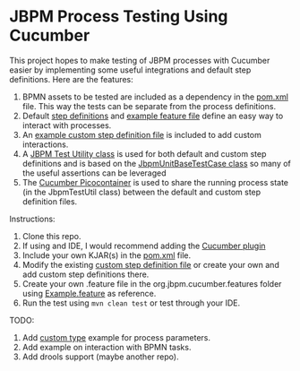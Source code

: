 # JBPM Process Testing Using Cucumber

This project hopes to make testing of JBPM processes with Cucumber easier by implementing some useful integrations and default step definitions.  Here are the features:

1. BPMN assets to be tested are included as a dependency in the [pom.xml](pom.xml) file.  This way the tests can be separate from the process definitions.
2. Default [step definitions](src/test/java/org/jbpm/cucumber/DefaultStepDefinitions.java) and [example feature file](src/test/java/org/jbpm/cucumber/features/Example.feature) define an easy way to interact with processes.
3. An [example custom step definition file](src/test/java/org/jbpm/cucumber/custom/CustomStepDefinitions.java) is included to add custom interactions.
4. A [JBPM Test Utility class](src/test/java/org/jbpm/cucumber/JbpmTestUtil.java) is used for both default and custom step definitions and is based on the [JbpmUnitBaseTestCase class](https://github.com/kiegroup/jbpm/blob/master/jbpm-test/src/main/java/org/jbpm/test/JbpmJUnitBaseTestCase.java) so many of the useful assertions can be leveraged
5. The [Cucumber Picocontainer](https://github.com/cucumber/cucumber-jvm/tree/master/picocontainer) is used to share the running process state (in the JbpmTestUtil class) between the default and custom step definition files.

Instructions:

1. Clone this repo.
2. If using and IDE, I would recommend adding the [Cucumber plugin](https://cucumber.io/docs/tools/java/)
3. Include your own KJAR(s) in the [pom.xml](pom.xml) file.
4. Modify the existing [custom step definition file](src/test/java/org/jbpm/cucumber/custom/CustomStepDefinitions.java) or create your own and add custom step definitions there.
5. Create your own .feature file in the org.jbpm.cucumber.features folder using [Example.feature](src/test/java/org/jbpm/cucumber/features/Example.feature) as reference.
6. Run the test using `mvn clean test` or test through your IDE.

TODO:

1. Add [custom type](https://cucumber.io/docs/cucumber/cucumber-expressions/#parameter-types) example for process parameters.
2. Add example on interaction with BPMN tasks.
3. Add drools support (maybe another repo).
